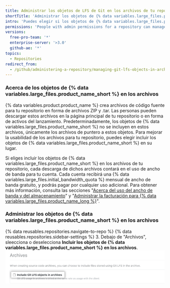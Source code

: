 ```yaml
---
title: Administrar los objetos de LFS de Git en los archivos de tu repositorio
shortTitle: 'Administrar los objetos de {% data variables.large_files.product_name_short %} en los archivos'
intro: 'Puedes elegir si los objetos de {% data variables.large_files.product_name_long %} ({% data variables.large_files.product_name_short %}) se incluirán en los archivos de código fuente, tales como los archivos ZIP y .tar, que {% data variables.product.product_name %} crea para tu repositorio.'
permissions: 'People with admin permissions for a repository can manage whether {% data variables.large_files.product_name_short %} objects are included in archives of the repository.'
versions:
  free-pro-team: '*'
  enterprise-server: '>3.0'
  github-ae: '*'
topics:
  - Repositories
redirect_from:
  - /github/administering-a-repository/managing-git-lfs-objects-in-archives-of-your-repository
---
```

### Acerca de los objetos de {% data variables.large_files.product_name_short %} en los archivos

{% data variables.product.product_name %} crea archivos de código fuente para tu repositorio en forma de archivos ZIP y .tar. Las personas pueden descargar estos archivos en la página principal de tu repositorio o en forma de activos del lanzamiento. Predeterminadamente, los objetos de {% data variables.large_files.product_name_short %} no se incluyen en estos archivos, únicamente los archivos de puntero a estos objetos. Para mejorar la usabilidad de los archivos para tu repositorio, puedes elegir incluir los objetos de {% data variables.large_files.product_name_short %} en su lugar.

Si eliges incluir los objetos de {% data variables.large_files.product_name_short %} en los archivos de tu repositorio, cada descarga de dichos archivos contará en el uso de ancho de banda para tu cuenta. Cada cuenta recibirá una {% data variables.large_files.initial_bandwidth_quota %} mensual de ancho de banda gratuito, y podrás pagar por cualquier uso adicional. Para obtener más información, consulta las secciones "[Acerca del uso del ancho de banda y del almacenamiento](/github/managing-large-files/about-storage-and-bandwidth-usage)" y "[Administrar la facturación para {% data variables.large_files.product_name_long %}](/github/setting-up-and-managing-billing-and-payments-on-github/managing-billing-for-git-large-file-storage)".

### Administrar los objetos de {% data variables.large_files.product_name_short %} en los archivos

{% data reusables.repositories.navigate-to-repo %}
{% data reusables.repositories.sidebar-settings %}
3. Debajo de "Archivos", sleecciona o deselecciona **Incluir los objetos de {% data variables.large_files.product_name_short %} en los archivos**. ![Casilla para incluir los objetos de {% data variables.large_files.product_name_short %} en los archivos](/assets/images/help/repository/include-git-lfs-objects-checkbox.png)

